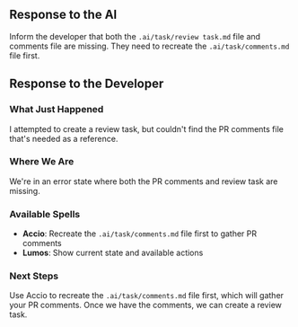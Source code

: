 ## Response to the AI

Inform the developer that both the `.ai/task/review task.md` file and comments file are missing. They need to recreate the `.ai/task/comments.md` file first.

## Response to the Developer

### What Just Happened

I attempted to create a review task, but couldn't find the PR comments file that's needed as a reference.

### Where We Are

We're in an error state where both the PR comments and review task are missing.

### Available Spells

- **Accio**: Recreate the `.ai/task/comments.md` file first to gather PR comments
- **Lumos**: Show current state and available actions

### Next Steps

Use Accio to recreate the `.ai/task/comments.md` file first, which will gather your PR comments. Once we have the comments, we can create a review task.
